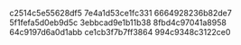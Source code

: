 c2514c5e55628df5
7e4a1d53ce1fc331
6664928236b82de7
5f1fefa5d0eb9d5c
3ebbcad9e1b11b38
8fbd4c97041a8958
64c9197d6a0d1abb
ce1cb3f7b7ff3864
994c9348c3122ce0
